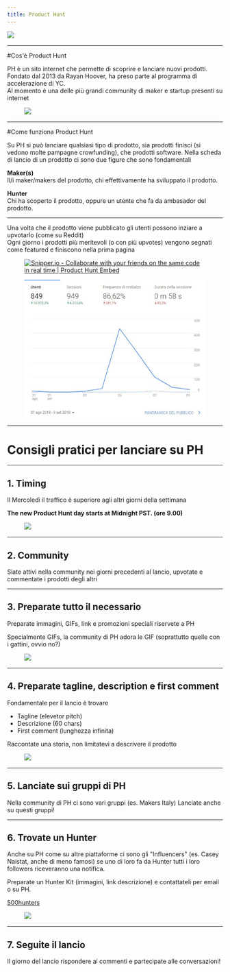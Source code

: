 ```yaml
---
title: Product Hunt
---
```


<img src="https://cdn.worldvectorlogo.com/logos/product-hunt-1.svg" width="600">

---

<div class="row">
<div class="col-6  align-self-center">

#Cos'è Product Hunt

PH è un sito internet che permette di scoprire e lanciare nuovi prodotti.<br>
Fondato dal 2013 da Rayan Hoover, ha preso parte al programma di accelerazione di YC.<br>
Al momento è una delle più grandi community di maker e startup presenti su internet

</div>
<div class="col-6  align-self-center">

<figure class="box-shadow">
<img src="https://media.giphy.com/media/cRNdM4hvcRrwoVAftm/giphy.gif" style="width: 400px">
</figure>

</div>
</div>

---

#Come funziona Product Hunt

Su PH si può lanciare qualsiasi tipo di prodotto, sia prodotti finisci (si vedono molte pampagne crowfunding), che prodotti software.
Nella scheda di lancio di un prodotto ci sono due figure che sono fondamentali

<div class="row mt-5">
<div class="col-6  align-self-center">

<b>Maker(s)</b><br>
Il/i maker/makers del prodotto, chi effettivamente ha sviluppato il prodotto.

</div>
<div class="col-6  align-self-center">

<b>Hunter</b><br>
Chi ha scoperto il prodotto, oppure un utente che fa da ambasador del prodotto.

</div>
</div>

---


<div class="row">
<div class="col-6  align-self-center">


Una volta che il prodotto viene pubblicato gli utenti possono inziare a upvotarlo (come su Reddit)<br>
Ogni giorno i prodotti più meritevoli (o con più upvotes) vengono segnati come featured e finiscono nella prima pagina

</div>
<div class="col-6  align-self-center">

<figure class="box-shadow">
<a href="https://www.producthunt.com/posts/snipper-io?utm_source=badge-featured&utm_medium=badge&utm_souce=badge-snipper-io" target="_blank"><img src="https://api.producthunt.com/widgets/embed-image/v1/featured.svg?post_id=134150&theme=light" alt="Snipper.io - Collaborate with your friends on the same code in real time | Product Hunt Embed" style="width: 250px; height: 54px;" width="250px" height="54px" /></a>

</figure>


<figure class="box-shadow">
    <img class="img-fluid" src="./assets/analytics_1.jpg">
</figure>

</div>
</div>


---

# Consigli pratici per lanciare su PH

---

## 1. Timing


<div class="row">
<div class="col-6  align-self-center">



Il Mercoledì il traffico è superiore agli altri giorni della settimana

<b>The new Product Hunt day starts at Midnight PST. (ore 9.00)</b>
</div>
<div class="col-6  align-self-center">


<figure class="box-shadow">
    <img class="img-fluid" src="https://qph.fs.quoracdn.net/main-qimg-384bff7d26bac241f101b5bb28abff39.webp">
</figure>

</div>
</div>

---

## 2. Community

Siate attivi nella community nei giorni precedenti al lancio, upvotate e commentate i prodotti degli altri

---

## 3. Preparate tutto il necessario


<div class="row">
<div class="col-6  align-self-center">


Preparate immagini, GIFs, link e promozioni speciali riservete a PH

Specialmente GIFs, la community di PH adora le GIF (soprattutto quelle con i gattini, ovvio no?)

</div>
<div class="col-6  align-self-center">



<figure class="box-shadow">
    <img class="img-fluid" src="https://ph-files.imgix.net/5c05130a-8cc9-4950-969a-bec2767c598a?auto=format&auto=compress&codec=mozjpeg&cs=strip&w=380&h=380&fit=max">
</figure>

</div>
</div>


---

## 4. Preparate tagline, description e first comment


<div class="row">
<div class="col-6  align-self-center">

Fondamentale per il lancio è trovare

- Tagline (elevetor pitch)
- Descrizione (60 chars) 
- First comment (lunghezza infinita)

Raccontate una storia, non limitatevi a descrivere il prodotto

</div>
<div class="col-6  align-self-center">



<figure class="box-shadow">
    <img src="https://media.giphy.com/media/gw3I748P0dZQwKyI/giphy.gif">
</figure>

</div>
</div>

---

## 5. Lanciate sui gruppi di PH



Nella community di PH ci sono vari gruppi (es. Makers Italy) 
Lanciate anche su questi gruppi!

---

## 6. Trovate un Hunter

<div class="row">
<div class="col-6  align-self-center">

Anche su PH come su altre piattaforme ci sono gli "Influencers" (es. Casey Naistat, anche di meno famosi)
se uno di loro fa da Hunter tutti i loro followers riceveranno una notifica.

Preparate un Hunter Kit (immagini, link descrizione) e contattateli per email o su PH.

<a href="https://500hunters.com/">500hunters</a>

</div>
<div class="col-6  align-self-center">



<figure class="box-shadow">
    <img src="https://media.giphy.com/media/Rs2iAnfEImXIs/giphy.gif">
</figure>

</div>
</div>

---

## 7. Seguite il lancio

Il giorno del lancio rispondere ai commenti e partecipate alle conversazioni!